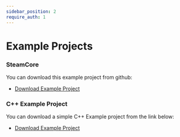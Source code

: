 ```yaml
---
sidebar_position: 2
require_auth: 1
---
```


# Example Projects

### SteamCore
You can download this example project from github:
- [Download Example Project](https://github.com/eeldev-ue4/SteamCore_Example/releases)

### C++ Example Project
You can download a simple C++ Example project from the link below:
- [Download Example Project](https://github.com/eeldev-ue4/SteamCPP_Example)